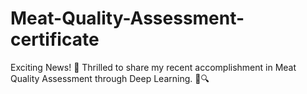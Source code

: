 # Meat-Quality-Assessment-certificate
Exciting News! 🎉 Thrilled to share my recent accomplishment in Meat Quality Assessment through Deep Learning. 🥩🔍
